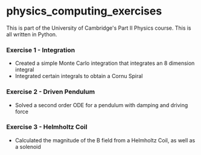 # physics_computing_exercises

This is part of the University of Cambridge's Part II Physics course. This is all written in Python.

### Exercise 1 - Integration
- Created a simple Monte Carlo integration that integrates an 8 dimension integral
- Integrated certain integrals to obtain a Cornu Spiral

### Exercise 2 - Driven Pendulum
- Solved a second order ODE for a pendulum with damping and driving force

### Exercise 3 - Helmholtz Coil
- Calculated the magnitude of the B field from a Helmholtz Coil, as well as a solenoid
